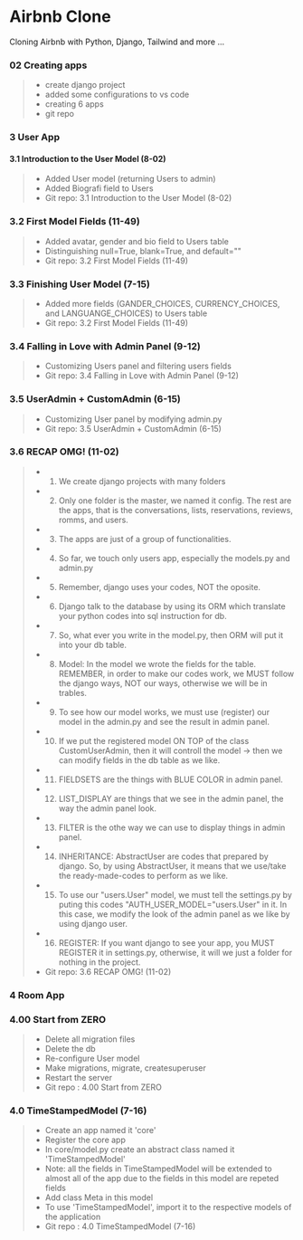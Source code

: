 # Airbnb Clone

Cloning Airbnb with Python, Django, Tailwind and more ...

### 02 Creating apps

> - create django project
> - added some configurations to vs code
> - creating 6 apps
> - git repo

### 3 User App

#### 3.1 Introduction to the User Model (8-02)

> - Added User model (returning Users to admin)
> - Added Biografi field to Users
> - Git repo: 3.1 Introduction to the User Model (8-02)

### 3.2 First Model Fields (11-49)

> - Added avatar, gender and bio field to Users table
> - Distinguishing null=True, blank=True, and default=""
> - Git repo: 3.2 First Model Fields (11-49)

### 3.3 Finishing User Model (7-15)

> - Added more fields (GANDER_CHOICES, CURRENCY_CHOICES, and LANGUANGE_CHOICES) to Users table
> - Git repo: 3.2 First Model Fields (11-49)

### 3.4 Falling in Love with Admin Panel (9-12)

> - Customizing Users panel and filtering users fields
> - Git repo: 3.4 Falling in Love with Admin Panel (9-12)

### 3.5 UserAdmin + CustomAdmin (6-15)

> - Customizing User panel by modifying admin.py
> - Git repo: 3.5 UserAdmin + CustomAdmin (6-15)

### 3.6 RECAP OMG! (11-02)

> - 1. We create django projects with many folders
> - 2. Only one folder is the master, we named it config. The rest are the apps, that is the conversations, lists, reservations, reviews, romms, and users.
> - 3. The apps are just of a group of functionalities.
> - 4. So far, we touch only users app, especially the models.py and admin.py
> - 5. Remember, django uses your codes, NOT the oposite.
> - 6. Django talk to the database by using its ORM which translate your python codes into sql instruction for db.
> - 7. So, what ever you write in the model.py, then ORM will put it into your db table.
> - 8. Model: In the model we wrote the fields for the table. REMEMBER, in order to make our codes work, we MUST follow the django ways, NOT our ways, otherwise we will be in trables.
> - 9. To see how our model works, we must use (register) our model in the admin.py and see the result in admin panel.
> - 10. If we put the registered model ON TOP of the class CustomUserAdmin, then it will controll the model -> then we can modify fields in the db table as we like.
> - 11. FIELDSETS are the things with BLUE COLOR in admin panel.
> - 12. LIST_DISPLAY are things that we see in the admin panel, the way the admin panel look.
> - 13. FILTER is the othe way we can use to display things in admin panel.
> - 14. INHERITANCE: AbstractUser are codes that prepared by django. So, by using AbstractUser, it means that we use/take the ready-made-codes to perform as we like.
> - 15. To use our "users.User" model, we must tell the settings.py by puting this codes "AUTH_USER_MODEL="users.User" in it. In this case, we modify the look of the admin panel as we like by using django user.
> - 16. REGISTER: If you want django to see your app, you MUST REGISTER it in settings.py, otherwise, it will we just a folder for nothing in the project.
> - Git repo: 3.6 RECAP OMG! (11-02)


### 4 Room App

### 4.00 Start from ZERO

> - Delete all migration files
> - Delete the db
> - Re-configure User model
> - Make migrations, migrate, createsuperuser
> - Restart the server
> - Git repo : 4.00 Start from ZERO

### 4.0 TimeStampedModel (7-16)

> - Create an app named it 'core'
> - Register the core app
> - In core/model.py create an abstract class named it 'TimeStampedModel'
> - Note: all the fields in TimeStampedModel will be extended to almost all of the app due to the fields in this model are repeted fields
> - Add class Meta in this model
> - To use 'TimeStampedModel', import it to the respective models of the application
> - Git repo : 4.0 TimeStampedModel (7-16)
